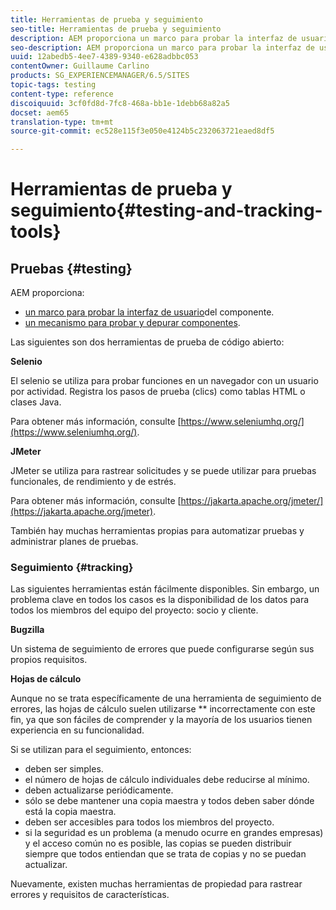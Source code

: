 ```yaml
---
title: Herramientas de prueba y seguimiento
seo-title: Herramientas de prueba y seguimiento
description: AEM proporciona un marco para probar la interfaz de usuario de los componentes y un mecanismo para probar y depurar los componentes
seo-description: AEM proporciona un marco para probar la interfaz de usuario de los componentes y un mecanismo para probar y depurar los componentes
uuid: 12abedb5-4ee7-4389-9340-e628adbbc053
contentOwner: Guillaume Carlino
products: SG_EXPERIENCEMANAGER/6.5/SITES
topic-tags: testing
content-type: reference
discoiquuid: 3cf0fd8d-7fc8-468a-bb1e-1debb68a82a5
docset: aem65
translation-type: tm+mt
source-git-commit: ec528e115f3e050e4124b5c232063721eaed8df5

---
```



# Herramientas de prueba y seguimiento{#testing-and-tracking-tools}

## Pruebas {#testing}

AEM proporciona:

* [un marco para probar la interfaz de usuario](/help/sites-developing/hobbes.md)del componente.
* [un mecanismo para probar y depurar componentes](/help/sites-developing/developer-mode.md).

Las siguientes son dos herramientas de prueba de código abierto:

**Selenio**

El selenio se utiliza para probar funciones en un navegador con un usuario por actividad. Registra los pasos de prueba (clics) como tablas HTML o clases Java.

Para obtener más información, consulte [https://www.seleniumhq.org/](https://www.seleniumhq.org/).

**JMeter**

JMeter se utiliza para rastrear solicitudes y se puede utilizar para pruebas funcionales, de rendimiento y de estrés.

Para obtener más información, consulte [https://jakarta.apache.org/jmeter/](https://jakarta.apache.org/jmeter).

También hay muchas herramientas propias para automatizar pruebas y administrar planes de pruebas.

### Seguimiento {#tracking}

Las siguientes herramientas están fácilmente disponibles. Sin embargo, un problema clave en todos los casos es la disponibilidad de los datos para todos los miembros del equipo del proyecto: socio y cliente.

**Bugzilla**

Un sistema de seguimiento de errores que puede configurarse según sus propios requisitos.

**Hojas de cálculo**

Aunque no se trata específicamente de una herramienta de seguimiento de errores, las hojas de cálculo suelen utilizarse ** incorrectamente con este fin, ya que son fáciles de comprender y la mayoría de los usuarios tienen experiencia en su funcionalidad.

Si se utilizan para el seguimiento, entonces:

* deben ser simples.
* el número de hojas de cálculo individuales debe reducirse al mínimo.
* deben actualizarse periódicamente.
* sólo se debe mantener una copia maestra y todos deben saber dónde está la copia maestra.
* deben ser accesibles para todos los miembros del proyecto.
* si la seguridad es un problema (a menudo ocurre en grandes empresas) y el acceso común no es posible, las copias se pueden distribuir siempre que todos entiendan que se trata de copias y no se puedan actualizar.

Nuevamente, existen muchas herramientas de propiedad para rastrear errores y requisitos de características.
